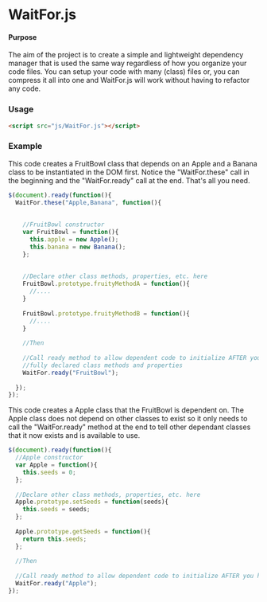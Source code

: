 WaitFor.js
==========

#### Purpose ####

The aim of the project is to create a simple and lightweight dependency manager that is used the same way regardless of how you organize your code files. You can setup your code with many (class) files or, you can compress it all into one and WaitFor.js will work without having to refactor any code.


### Usage ###

```html
<script src="js/WaitFor.js"></script>
```

### Example ###

This code creates a FruitBowl class that depends on an Apple and a Banana class to be instantiated in the DOM first. Notice the "WaitFor.these" call in the beginning and the "WaitFor.ready" call at the end. That's all you need.

```js
$(document).ready(function(){
  WaitFor.these("Apple,Banana", function(){
    
    
    //FruitBowl constructor
    var FruitBowl = function(){
      this.apple = new Apple();
      this.banana = new Banana();
    };
    
    
    //Declare other class methods, properties, etc. here
    FruitBowl.prototype.fruityMethodA = function(){
      //....
    }
    
    FruitBowl.prototype.fruityMethodB = function(){
      //....
    }
    
    //Then
    
    //Call ready method to allow dependent code to initialize AFTER you have 
    //fully declared class methods and properties
    WaitFor.ready("FruitBowl");
    
  });
});
```

This code creates a Apple class that the FruitBowl is dependent on. The Apple class does not depend on other classes to exist so it only needs to call the "WaitFor.ready" method at the end to tell other dependant classes that it now exists and is available to use.

```js
$(document).ready(function(){
  //Apple constructor
  var Apple = function(){
    this.seeds = 0;
  };
  
  //Declare other class methods, properties, etc. here
  Apple.prototype.setSeeds = function(seeds){
    this.seeds = seeds;
  };
  
  Apple.prototype.getSeeds = function(){
    return this.seeds;
  };
  
  //Then
  
  //Call ready method to allow dependent code to initialize AFTER you have fully declared class methods and properties
  WaitFor.ready("Apple");
});
```
